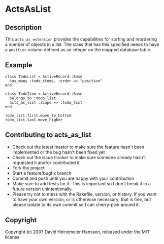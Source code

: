 # ActsAsList

## Description

This `acts_as extension` provides the capabilities for sorting and reordering a number of objects in a list. The class that has this specified needs to have a `position` column defined as an integer on the mapped database table.


## Example

    class TodoList < ActiveRecord::Base
      has_many :todo_items, :order => "position"
    end
    
    class TodoItem < ActiveRecord::Base
      belongs_to :todo_list
      acts_as_list :scope => :todo_list
    end
    
    todo_list.first.move_to_bottom
    todo_list.last.move_higher

## Contributing to acts_as_list
 
- Check out the latest master to make sure the feature hasn't been implemented or the bug hasn't been fixed yet
- Check out the issue tracker to make sure someone already hasn't requested it and/or contributed it
- Fork the project
- Start a feature/bugfix branch
- Commit and push until you are happy with your contribution
- Make sure to add tests for it. This is important so I don't break it in a future version unintentionally.
- Please try not to mess with the Rakefile, version, or history. If you want to have your own version, or is otherwise necessary, that is fine, but please isolate to its own commit so I can cherry-pick around it.

## Copyright

Copyright (c) 2007 David Heinemeier Hansson, released under the MIT license
